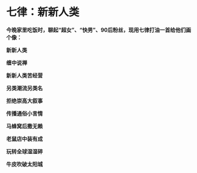七律：新新人类
====

			

**今晚家里吃饭时，聊起“超女”、“快男”、90后粉丝，现用七律打油一首给他们画个像：**

**新新人类**

**缠中说禅**

**新新人类苦经营**

**另类潮流另类名**

**拒绝崇高大叙事**

**传播通俗小言情**

**马蜂窝后撒无赖**

**老鼠店中装有成**

**玩转全球湿湿碎**

**牛皮吹破太阳城**

